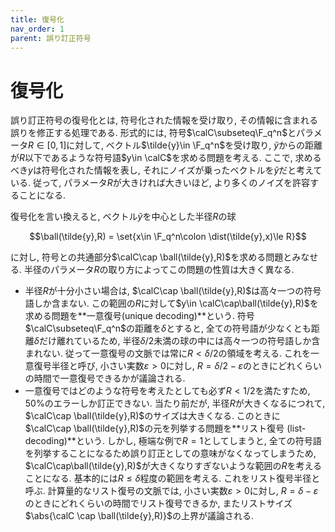 ```yaml
---
title: 復号化
nav_order: 1
parent: 誤り訂正符号
---
```


# 復号化

誤り訂正符号の復号化とは, 符号化された情報を受け取り, その情報に含まれる誤りを修正する処理である.
形式的には, 符号$\calC\subseteq\F_q^n$とパラメータ$R\in[0,1]$に対して, ベクトル$\tilde{y}\in \F_q^n$を受け取り, $\tilde{y}$からの距離が$R$以下であるような符号語$y\in \calC$を求める問題を考える.
ここで, 求めるべき$y$は符号化された情報を表し, それにノイズが乗ったベクトルを$\tilde{y}$だと考えている. 従って, パラメータ$R$が大きければ大きいほど, より多くのノイズを許容することになる.

復号化を言い換えると, ベクトル$\tilde{y}$を中心とした半径$R$の球

$$\ball(\tilde{y},R) = \set{x\in \F_q^n\colon \dist(\tilde{y},x)\le R}$$

に対し, 符号との共通部分$\calC\cap \ball(\tilde{y},R)$を求める問題とみなせる.
半径のパラメータ$R$の取り方によってこの問題の性質は大きく異なる.
- 半径$R$が十分小さい場合は, $\calC\cap \ball(\tilde{y},R)$は高々一つの符号語しか含まない. この範囲の$R$に対して$y\in \calC\cap\ball(\tilde{y},R)$を求める問題を**一意復号(unique decoding)**という. 符号$\calC\subseteq\F_q^n$の距離を$\delta$とすると, 全ての符号語が少なくとも距離$\delta$だけ離れているため, 半径$\delta/2$未満の球の中には高々一つの符号語しか含まれない. 従って一意復号の文脈では常に$R<\delta/2$の領域を考える. これを一意復号半径と呼び, 小さい実数$\varepsilon>0$に対し, $R=\delta/2-\varepsilon$のときにどれくらいの時間で一意復号できるかが議論される.
- 一意復号ではどのような符号を考えたとしても必ず$R<1/2$を満たすため, 50%のエラーしか訂正できない. 当たり前だが, 半径$R$が大きくなるにつれて, $\calC\cap \ball(\tilde{y},R)$のサイズは大きくなる. このときに$\calC\cap \ball(\tilde{y},R)$の元を列挙する問題を**リスト復号 (list-decoding)**という. しかし, 極端な例で$R=1$としてしまうと, 全ての符号語を列挙することになるため誤り訂正としての意味がなくなってしまうため, $\calC\cap\ball(\tilde{y},R)$が大きくなりすぎないような範囲の$R$を考えることになる. 基本的には$R\le \delta$程度の範囲を考える. これをリスト復号半径と呼ぶ. 計算量的なリスト復号の文脈では, 小さい実数$\varepsilon>0$に対し, $R=\delta-\varepsilon$のときにどれくらいの時間でリスト復号できるか, またリストサイズ$\abs{\calC \cap \ball(\tilde{y},R)}$の上界が議論される.

